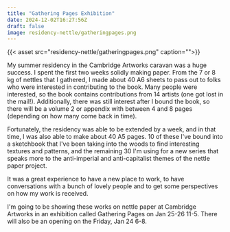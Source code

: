 ```yaml
---
title: "Gathering Pages Exhibition"
date: 2024-12-02T16:27:56Z
draft: false
image: residency-nettle/gatheringpages.png
---
```


{{< asset src="residency-nettle/gatheringpages.png" caption="">}}

My summer residency in the Cambridge Artworks caravan was a huge success.  I spent the first two weeks solidly making paper.  From the 7 or 8 kg of nettles that I gathered, I made about 40 A6 sheets to pass out to folks who were interested in contributing to the book.  Many people were interested, so the book contains contributions from 14 artists (one got lost in the mail!). Additionally, there was still interest after I bound the book, so there will be a volume 2 or appendix with between 4 and 8 pages (depending on how many come back in time).  

Fortunately, the residency was able to be extended by a week, and in that time, I was also able to make about 40 A5 pages. 10 of these I've bound into a sketchbook that I've been taking into the woods to find interesting textures and patterns, and the remaining 30 I'm using for a new series that speaks more to the anti-imperial and anti-capitalist themes of the nettle paper project. 

It was a great experience to have a new place to work, to have conversations with a bunch of lovely people and to get some perspectives on how my work is received. 

I'm going to be showing these works on nettle paper at Cambridge Artworks in an exhibition called Gathering Pages on Jan 25-26 11-5. There will also be an opening on the Friday, Jan 24 6-8. 


